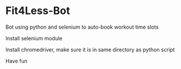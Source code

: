 # Fit4Less-Bot

Bot using python and selenium to auto-book workout time slots

Install selenium module

Install chromedriver, make sure it is in same directory as python script

Have fun
